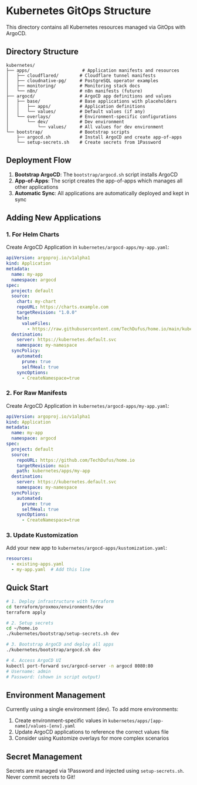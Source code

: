 # Kubernetes GitOps Structure

This directory contains all Kubernetes resources managed via GitOps with ArgoCD.

## Directory Structure

```
kubernetes/
├── apps/                    # Application manifests and resources
│   ├── cloudflared/        # Cloudflare tunnel manifests
│   ├── cloudnative-pg/     # PostgreSQL operator examples
│   ├── monitoring/         # Monitoring stack docs
│   └── n8n/                # n8n manifests (future)
├── argocd/                 # ArgoCD app definitions and values
│   ├── base/               # Base applications with placeholders
│   │   ├── apps/           # Application definitions
│   │   └── values/         # Default values (if any)
│   └── overlays/           # Environment-specific configurations
│       └── dev/            # Dev environment
│           └── values/     # All values for dev environment
└── bootstrap/              # Bootstrap scripts
    ├── argocd.sh           # Install ArgoCD and create app-of-apps
    └── setup-secrets.sh    # Create secrets from 1Password
```

## Deployment Flow

1. **Bootstrap ArgoCD**: The `bootstrap/argocd.sh` script installs ArgoCD
2. **App-of-Apps**: The script creates the app-of-apps which manages all other applications
3. **Automatic Sync**: All applications are automatically deployed and kept in sync

## Adding New Applications

### 1. For Helm Charts

Create ArgoCD Application in `kubernetes/argocd-apps/my-app.yaml`:
```yaml
apiVersion: argoproj.io/v1alpha1
kind: Application
metadata:
  name: my-app
  namespace: argocd
spec:
  project: default
  source:
    chart: my-chart
    repoURL: https://charts.example.com
    targetRevision: "1.0.0"
    helm:
      valueFiles:
        - https://raw.githubusercontent.com/TechDufus/home.io/main/kubernetes/apps/my-app/values.yaml
  destination:
    server: https://kubernetes.default.svc
    namespace: my-namespace
  syncPolicy:
    automated:
      prune: true
      selfHeal: true
    syncOptions:
      - CreateNamespace=true
```

### 2. For Raw Manifests

Create ArgoCD Application in `kubernetes/argocd-apps/my-app.yaml`:
```yaml
apiVersion: argoproj.io/v1alpha1
kind: Application
metadata:
  name: my-app
  namespace: argocd
spec:
  project: default
  source:
    repoURL: https://github.com/TechDufus/home.io
    targetRevision: main
    path: kubernetes/apps/my-app
  destination:
    server: https://kubernetes.default.svc
    namespace: my-namespace
  syncPolicy:
    automated:
      prune: true
      selfHeal: true
    syncOptions:
      - CreateNamespace=true
```

### 3. Update Kustomization

Add your new app to `kubernetes/argocd-apps/kustomization.yaml`:
```yaml
resources:
  - existing-apps.yaml
  - my-app.yaml  # Add this line
```

## Quick Start

```bash
# 1. Deploy infrastructure with Terraform
cd terraform/proxmox/environments/dev
terraform apply

# 2. Setup secrets
cd ~/home.io
./kubernetes/bootstrap/setup-secrets.sh dev

# 3. Bootstrap ArgoCD and deploy all apps
./kubernetes/bootstrap/argocd.sh dev

# 4. Access ArgoCD UI
kubectl port-forward svc/argocd-server -n argocd 8080:80
# Username: admin
# Password: (shown in script output)
```

## Environment Management

Currently using a single environment (dev). To add more environments:

1. Create environment-specific values in `kubernetes/apps/[app-name]/values-[env].yaml`
2. Update ArgoCD applications to reference the correct values file
3. Consider using Kustomize overlays for more complex scenarios

## Secret Management

Secrets are managed via 1Password and injected using `setup-secrets.sh`. Never commit secrets to Git!